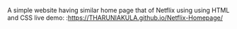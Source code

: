 A simple website having similar home page that of Netflix using using HTML and CSS
live demo: :https://THARUNIAKULA.github.io/Netflix-Homepage/

